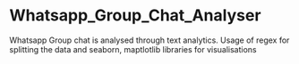 # Whatsapp_Group_Chat_Analyser
Whatsapp Group chat is analysed through text analytics. Usage of regex for splitting the data and seaborn, maptlotlib libraries for visualisations
